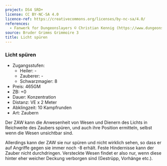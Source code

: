 ```yaml
---
project: DS4 SRD+
license: CC BY-NC-SA 4.0
licence-ref: https://creativecommons.org/licenses/by-nc-sa/4.0/
references: 
  - Fanwerk for Dungeonslayers © Christian Kennig (https://www.dungeonslayers.net/)
source: Bruder Grimms Grimmoire 3
title: Licht spüren
---
```


### Licht spüren

- Zugangsstufen:
  - Heiler: -
  - Zauberer: -
  - Schwarzmagier: 8
- Preis: 465GM
- ZB: +0
- Dauer: Konzentration
- Distanz: VE x 2 Meter
- Abklingzeit: 10 Kampfrunden
- Art: Zaubern

Der ZAW kann die Anwesenheit von Wesen und Dienern des Lichts in Reichweite des Zaubers spüren, und auch ihre Position ermitteln, selbst wenn die Wesen unsichtbar sind.

Allerdings kann der ZAW sie nur spüren und nicht wirklich sehen, so dass er auf Angriffe gegen sie immer noch -8 erhält. Feste Hindernisse kann der Zauber nicht durchdringen. Versteckte Wesen findet er also nur, wenn diese hinter eher weicher Deckung verborgen sind (Gestrüpp, Vorhänge etc.).

